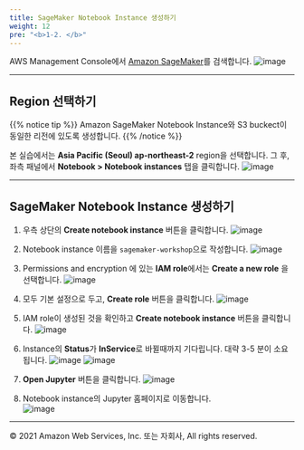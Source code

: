 ```yaml
---
title: SageMaker Notebook Instance 생성하기
weight: 12
pre: "<b>1-2. </b>"
---
```


AWS Management Console에서 [Amazon SageMaker](https://ap-northeast-2.console.aws.amazon.com/sagemaker/home?region=ap-northeast-2#/)를 검색합니다.
![image](/images/10_prerequisite/20_instance/sagemaker.png)

---

## Region 선택하기 

{{% notice tip %}}
Amazon SageMaker Notebook Instance와 S3 buckect이 동일한 리전에 있도록 생성합니다. 
{{% /notice %}}

본 실습에서는 **Asia Pacific (Seoul) ap-northeast-2** region을 선택합니다. 그 후, 좌측 패널에서 **Notebook > Notebook instances** 탭을 클릭합니다.
![image](/images/10_prerequisite/20_instance/select-region.png)

---

## SageMaker Notebook Instance 생성하기

1. 우측 상단의 **Create notebook instance** 버튼을 클릭합니다.
![image](/images/10_prerequisite/20_instance/create-instance.png)

2. Notebook instance 이름을 `sagemaker-workshop`으로 작성합니다.
![image](/images/10_prerequisite/20_instance/name.png)

3. Permissions and encryption 에 있는 **IAM role**에서는 **Create a new role** 을 선택합니다.
![image](/images/10_prerequisite/20_instance/create-role.png)

4. 모두 기본 설정으로 두고, **Create role** 버튼을 클릭합니다.
![image](/images/10_prerequisite/20_instance/role-s3.png)

5. IAM role이 생성된 것을 확인하고 **Create notebook instance** 버튼을 클릭합니다.
![image](/images/10_prerequisite/20_instance/submit.png)

6. Instance의 **Status**가 **InService**로 바뀔때까지 기다립니다. 대략 3-5 분이 소요됩니다.
![image](/images/10_prerequisite/20_instance/status1.png)
![image](/images/10_prerequisite/20_instance/status2.png)

7. **Open Jupyter** 버튼을 클릭합니다.
![image](/images/10_prerequisite/20_instance/start-notebook.png)

8. Notebook instance의 Jupyter 홈페이지로 이동합니다.                        
![image](/images/10_prerequisite/20_instance/notebook-main.png)
---

© 2021 Amazon Web Services, Inc. 또는 자회사, All rights reserved.

